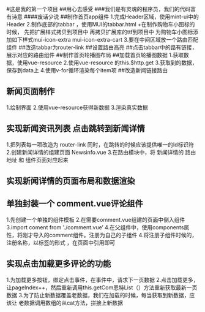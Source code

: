 #这是我的第一个项目
##用心去感受
###我们是有灵魂的程序员，我们的代码富有诗意
####废话少说
##制作首页app组件
1.完成Header区域，使用mint-ui中的Header
2.制作底部的tabbar ，使用MUI的tabbar.html
+在制作购物车小图标的时候，
 先把扩展样式拷贝到项目中
 再拷贝扩展库的ttf到项目中
 为购物车小图标添加如下样式mui-icon-extra mui-icon-extra-cart
3.要在中间区域放一个路由匹配组件
##改造tabbar为router-link
##设置路由高亮
##点击tabbar中的路有链接，展示对应的路由组件
##制作首页轮播图布局
##加载首页轮播图数据
1.获取数据，使用vue-resource
2.使用vue-resource 的this.$http.get
3.获取到的数据，保存到data上
4.使用v-for循环渲染每个item项
##改造新闻链接路由
## 新闻页面制作
1.绘制界面
2.使用vue-resource获得新数据
3.渲染真实数据

## 实现新闻资讯列表 点击跳转到新闻详情
1.把列表每一项改造为 router-link 同时，在跳转的时候应该提供唯一的Id标识符
2.创建新闻详情的组建页面 Newsinfo.vue
3.在路由模块中，将 新闻详情的 路由地址 和 组件页面对应起来

## 实现新闻详情的页面布局和数据渲染


## 单独封装一个 comment.vue评论组件
1.先创建一个单独的组件模板
2.在需要comment.vue组建的页面中倒入组件
3.import coment from './comment.vue’
4.在父组件中，使用components属性，将刚才导入的comment组件。注册为自己的子组件
4.将注册子组件时候的，注册名称，以标签的形式 ，在页面中引用即可
## 实现点击加载更多评论的功能
1.为加载更多按钮，绑定点击事件，在事件中，请求下一页数据
2.点击加载更多，让pageIndex++，然后重新调用this.getCom恩特List（）方法重新获取最新一页数据
3.为了防止新数据覆盖老数据，我们在加载的时候，每当获取到新数据，应该让 老数据调用数组的从cat方法，拼接上新数据

